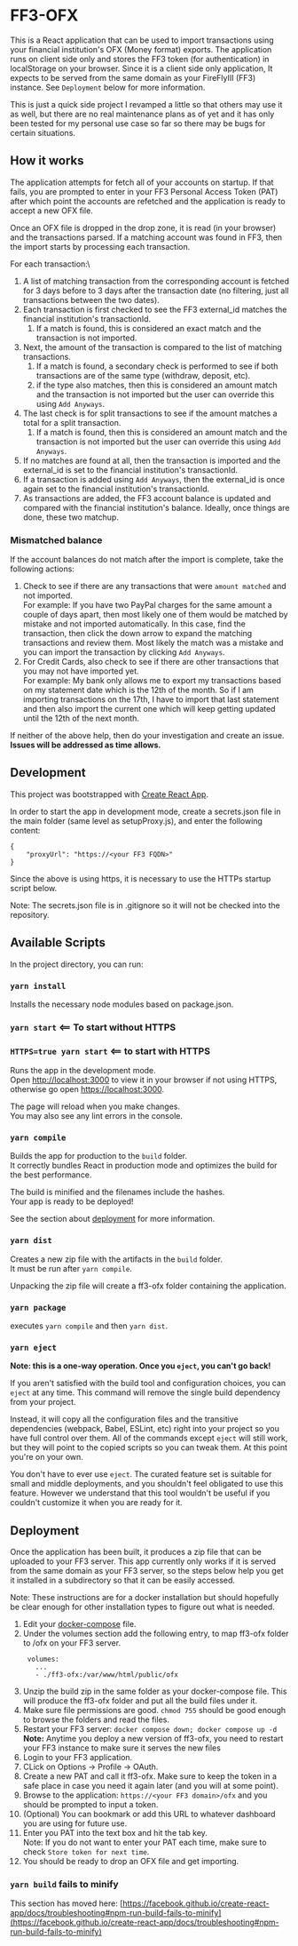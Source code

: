 # FF3-OFX

This is a React application that can be used to import transactions using your financial institution's OFX (Money format) exports.  The application runs on client side only and stores the FF3 token (for authentication) in localStorage on your browser. Since it is a client side only application, It expects to be served from the same domain as your FireFlyIII (FF3) instance.  See `Deployment` below for more information.

This is just a quick side project I revamped a little so that others may use it as well, but there are no real maintenance plans as of yet and it has only been tested for my personal use case so far so there may be bugs for certain situations.

## How it works
The application attempts for fetch all of your accounts on startup.  If that fails, you are prompted to enter in your FF3 Personal Access Token (PAT) after which point the accounts are refetched and the application is ready to accept a new OFX file.

Once an OFX file is dropped in the drop zone, it is read (in your browser) and the transactions parsed.  If a matching account was found in FF3, then the import starts by processing each transaction.

For each transaction:\
1. A list of matching transaction from the corresponding account is fetched for 3 days before to 3 days after the transaction date (no filtering, just all transactions between the two dates).
2. Each transaction is first checked to see the FF3 external_id matches the financial institution's transactionId.
   1. If a match is found, this is considered an exact match and the transaction is not imported.
3. Next, the amount of the transaction is compared to the list of matching transactions.
   1. If a match is found, a secondary check is performed to see if both transactions are of the same type (withdraw, deposit, etc).
   2. if the type also matches, then this is considered an amount match and the transaction is not imported but the user can override this using `Add Anyways`.
4. The last check is for split transactions to see if the amount matches a total for a split transaction.
   1. If a match is found, then this is considered an amount match and the transaction is not imported but the user can override this using `Add Anyways`.
5. If no matches are found at all, then the transaction is imported and the external_id is set to the financial institution's transactionId.
6. If a transaction is added using `Add Anyways`, then the external_id is once again set to the financial institution's transactionId.
7. As transactions are added, the FF3 account balance is updated and compared with the financial institution's balance.  Ideally, once things are done, these two matchup.

### Mismatched balance
If the account balances do not match after the import is complete, take the following actions:
1. Check to see if there are any transactions that were `amount matched` and not imported.\
   For example: If you have two PayPal charges for the same amount a couple of days apart, then most likely one of them would be matched by mistake and not imported automatically.  In this case, find the transaction, then click the down arrow to expand the matching transactions and review them.  Most likely the match was a mistake and you can import the transaction by clicking `Add Anyways`. 
2. For Credit Cards, also check to see if there are other transactions that you may not have imported yet.\
   For example: My bank only allows me to export my transactions based on my statement date which is the 12th of the month.  So if I am importing transactions on the 17th, I have to import that last statement and then also import the current one which will keep getting updated until the 12th of the next month.

If neither of the above help, then do your investigation and create an issue.  **Issues will be addressed as time allows.**


## Development
This project was bootstrapped with [Create React App](https://github.com/facebook/create-react-app).

In order to start the app in development mode, create a secrets.json file in the main folder (same level as setupProxy.js), and enter the following content:

```
{
    "proxyUrl": "https://<your FF3 FQDN>"
}
```
Since the above is using https, it is necessary to use the HTTPs startup script below.

Note: The secrets.json file is in .gitignore so it will not be checked into the repository.

## Available Scripts

In the project directory, you can run:

### `yarn install`

Installs the necessary node modules based on package.json.

### `yarn start` <== To start without HTTPS
### `HTTPS=true yarn start` <== to start with HTTPS

Runs the app in the development mode.\
Open [http://localhost:3000](http://localhost:3000) to view it in your browser if not using HTTPS, otherwise go open [https://localhost:3000](https://localhost:3000).

The page will reload when you make changes.\
You may also see any lint errors in the console.

<!-- ### `yarn test` <== TODO

Launches the test runner in the interactive watch mode.\
See the section about [running tests](https://facebook.github.io/create-react-app/docs/running-tests) for more information. -->


### `yarn compile`

Builds the app for production to the `build` folder.\
It correctly bundles React in production mode and optimizes the build for the best performance.

The build is minified and the filenames include the hashes.\
Your app is ready to be deployed!

See the section about [deployment](https://facebook.github.io/create-react-app/docs/deployment) for more information.

### `yarn dist`

Creates a new zip file with the artifacts in the `build` folder.\
It must be run after `yarn compile`.

Unpacking the zip file will create a ff3-ofx folder containing the application.

### `yarn package`

executes `yarn compile` and then `yarn dist`.

### `yarn eject`

**Note: this is a one-way operation. Once you `eject`, you can't go back!**

If you aren't satisfied with the build tool and configuration choices, you can `eject` at any time. This command will remove the single build dependency from your project.

Instead, it will copy all the configuration files and the transitive dependencies (webpack, Babel, ESLint, etc) right into your project so you have full control over them. All of the commands except `eject` will still work, but they will point to the copied scripts so you can tweak them. At this point you're on your own.

You don't have to ever use `eject`. The curated feature set is suitable for small and middle deployments, and you shouldn't feel obligated to use this feature. However we understand that this tool wouldn't be useful if you couldn't customize it when you are ready for it.

<!-- ## Learn More

You can learn more in the [Create React App documentation](https://facebook.github.io/create-react-app/docs/getting-started).

To learn React, check out the [React documentation](https://reactjs.org/).

### Code Splitting

This section has moved here: [https://facebook.github.io/create-react-app/docs/code-splitting](https://facebook.github.io/create-react-app/docs/code-splitting)

### Analyzing the Bundle Size

This section has moved here: [https://facebook.github.io/create-react-app/docs/analyzing-the-bundle-size](https://facebook.github.io/create-react-app/docs/analyzing-the-bundle-size)

### Making a Progressive Web App

This section has moved here: [https://facebook.github.io/create-react-app/docs/making-a-progressive-web-app](https://facebook.github.io/create-react-app/docs/making-a-progressive-web-app)

### Advanced Configuration

This section has moved here: [https://facebook.github.io/create-react-app/docs/advanced-configuration](https://facebook.github.io/create-react-app/docs/advanced-configuration) -->

## Deployment

Once the application has been built, it produces a zip file that can be uploaded to your FF3 server.  This app currently only works if it is served from the same domain as your FF3 server, so the steps below help you get it installed in a subdirectory so that it can be easily accessed.

Note: These instructions are for a docker installation but should hopefully be clear enough for other installation types to figure out what is needed.

1. Edit your [docker-compose](https://raw.githubusercontent.com/firefly-iii/docker/main/docker-compose.yml) file.
2. Under the volumes section add the following entry, to map ff3-ofx folder to /ofx on your FF3 server.
   ```
    volumes:
      ...
      - ./ff3-ofx:/var/www/html/public/ofx
   ```
3. Unzip the build zip in the same folder as your docker-compose file.  This will produce the ff3-ofx folder and put all the build files under it.
4. Make sure file permissions are good.  `chmod 755` should be good enough to browse the folders and read the files.
5. Restart your FF3 server: `docker compose down; docker compose up -d`\
   **Note:** Anytime you deploy a new version of ff3-ofx, you need to restart your FF3 instance to make sure it serves the new files
6. Login to your FF3 application.
7. CLick on Options -> Profile -> OAuth.
8. Create a new PAT and call it ff3-ofx.  Make sure to keep the token in a safe place in case you need it again later (and you will at some point).
9.  Browse to the application: `https://<your FF3 domain>/ofx` and you should be prompted to input a token.  
10. (Optional) You can bookmark or add this URL to whatever dashboard you are using for future use.
11. Enter you PAT into the text box and hit the tab key.\
    Note: If you do not want to enter your PAT each time, make sure to check `Store token for next time`.
12. You should be ready to drop an OFX file and get importing.



### `yarn build` fails to minify

This section has moved here: [https://facebook.github.io/create-react-app/docs/troubleshooting#npm-run-build-fails-to-minify](https://facebook.github.io/create-react-app/docs/troubleshooting#npm-run-build-fails-to-minify)
